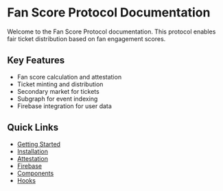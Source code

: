 # Fan Score Protocol Documentation

Welcome to the Fan Score Protocol documentation. This protocol enables fair ticket distribution based on fan engagement scores.

## Key Features

- Fan score calculation and attestation
- Ticket minting and distribution
- Secondary market for tickets
- Subgraph for event indexing
- Firebase integration for user data

## Quick Links

- [Getting Started](/guides/getting-started.md)
- [Installation](/guides/installation.md)
- [Attestation](/api/attestation.md)
- [Firebase](/api/firebase.md)
- [Components](/components/score-generation.md)
- [Hooks](/hooks/hooks.md)